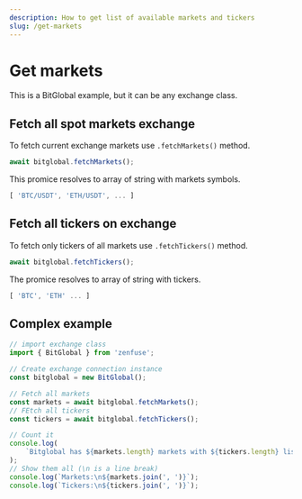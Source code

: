 ```yaml
---
description: How to get list of available markets and tickers
slug: /get-markets
---
```


# Get markets

This is a BitGlobal example, but it can be any exchange class.

## Fetch all spot markets exchange

To fetch current exchange markets use `.fetchMarkets()` method.

```js
await bitglobal.fetchMarkets();
```

This promice resolves to array of string with markets symbols.

```js
[ 'BTC/USDT', 'ETH/USDT', ... ]
```

## Fetch all tickers on exchange

To fetch only tickers of all markets use `.fetchTickers()` method.

```js
await bitglobal.fetchTickers();
```

The promice resolves to array of string with tickers.

```js
[ 'BTC', 'ETH' ... ]
```

## Complex example

```js
// import exchange class
import { BitGlobal } from 'zenfuse';

// Create exchange connection instance
const bitglobal = new BitGlobal();

// Fetch all markets
const markets = await bitglobal.fetchMarkets();
// FEtch all tickers
const tickers = await bitglobal.fetchTickers();

// Count it
console.log(
    `Bitglobal has ${markets.length} markets with ${tickers.length} listed tickers`,
);
// Show them all (\n is a line break)
console.log(`Markets:\n${markets.join(', ')}`);
console.log(`Tickers:\n${tickers.join(', ')}`);
```
